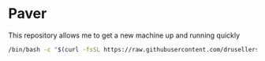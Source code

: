 # Paver

This repository allows me to get a new machine up and running quickly

```sh
/bin/bash -c "$(curl -fsSL https://raw.githubusercontent.com/drusellers/paver/HEAD/install.sh)"
```

